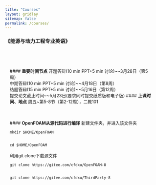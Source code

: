 ```yaml
---
title: "Courses"
layout: gridlay
sitemap: false
permalink: /courses/
---
```

<style>

.jumbotron{
    padding:3%;
    padding-bottom:10px;
    padding-top:10px;
    margin-top:10px;
    margin-bottom:30px;
}
</style>

### 《能源与动力工程专业英语》

<div class="jumbotron">
<!--
<b>2024年秋季学期PPT下载</b>
<br><a href="{{ site.url }}{{ site.baseurl }}/files/Academic_English/Chap0_Intro.pdf" target="_blank" style="color:white;">Chap0_Intro.pdf</a>

<br><a href="{{ site.url }}{{ site.baseurl }}/files/Academic_English/Chap1_Fluid_Mechanics_Intro.pdf" target="_blank" style="color:white;">Chap1_Fluid_Mechanics_Intro.pdf</a>
<br><a href="{{ site.url }}{{ site.baseurl }}/files/Academic_English/Chap2_Cartesian_Tensors.pdf" target="_blank" style="color:white;">Chap2_Cartesian_Tensors.pdf</a>
<br><a href="{{ site.url }}{{ site.baseurl }}/files/Academic_English/Chap3_Vorticity_Dynamics.pdf" target="_blank" style="color:white;">Chap3_Vorticity_Dynamics.pdf</a>
<br><a href="{{ site.url }}{{ site.baseurl }}/files/Academic_English/Chap4_Boundary_Layers.pdf" target="_blank" style="color:white;">Chap4_Boundary_Layers.pdf</a>
<br><a href="{{ site.url }}{{ site.baseurl }}/files/Academic_English/EST_Grammar_1.pdf" target="_blank" style="color:white;">EST_Grammar_1.pdf</a>
<br><a href="{{ site.url }}{{ site.baseurl }}/files/Academic_English/EST_Grammar_2.pdf" target="_blank" style="color:white;">EST_Grammar_2.pdf</a>
<br><a href="{{ site.url }}{{ site.baseurl }}/files/Academic_English/Academic_Writing_1.pdf" target="_blank" style="color:white;">Academic_Writing_1.pdf</a>
<br><a href="{{ site.url }}{{ site.baseurl }}/files/Academic_English/HW1.pdf" target="_blank" style="color:white;">HW1.pdf</a>
<br><a href="{{ site.url }}{{ site.baseurl }}/files/Academic_English/Academic_Writing_2.pdf" target="_blank" style="color:white;">Academic_Writing_2.pdf</a>
<br><a href="{{ site.url }}{{ site.baseurl }}/files/Academic_English/2021《能源与动力工程专业英语》试题.pdf" target="_blank" style="color:white;">2021《能源与动力工程专业英语》试题.pdf</a>
<br><a href="{{ site.url }}{{ site.baseurl }}/files/Academic_English/专业英语教学资料（部分考题出处）.pdf" target="_blank" style="color:white;">专业英语教学资料（部分考题出处）.pdf</a>
<br><a href="{{ site.url }}{{ site.baseurl }}/files/Academic_English/Pump.pdf" target="_blank" style="color:white;">Pump.pdf</a>
<br><a href="{{ site.url }}{{ site.baseurl }}/files/Academic_English/Technical_Terms.pdf" target="_blank" style="color:white;">Technical_Terms.pdf</a>
-->
</div>

### 《计算流体动力学编程实践》

<div class="jumbotron">
#### <b>2025年春季学期PPT下载</b>
<br><a href="{{ site.url }}{{ site.baseurl }}/files/OpenFOAM/chap_1.pdf" target="_blank" style="color:white;">chap_1.pdf</a>
<br><a href="{{ site.url }}{{ site.baseurl }}/files/OpenFOAM/hw_1.pdf" target="_blank" style="color:white;">hw_1.pdf</a>
<!--
<br><a href="{{ site.url }}{{ site.baseurl }}/files/OpenFOAM/chap_2.1_fluids.pdf" target="_blank" style="color:white;">chap_2.1_fluids.pdf</a>
<br><a href="{{ site.url }}{{ site.baseurl }}/files/OpenFOAM/chap_2.2_code_structure.pdf" target="_blank" style="color:white;">chap_2.2_code_structure.pdf</a>
<br><a href="{{ site.url }}{{ site.baseurl }}/files/OpenFOAM/chap_2.3_diffusion.pdf" target="_blank" style="color:white;">chap_2.3_diffusion.pdf</a>
<br><a href="{{ site.url }}{{ site.baseurl }}/files/OpenFOAM/chap_2.4_boundary_conditions.pdf" target="_blank" style="color:white;">chap_2.3_boundary_conditions.pdf</a>
<br><a href="{{ site.url }}{{ site.baseurl }}/files/OpenFOAM/chap_3_blockMesh.pdf" target="_blank" style="color:white;">chap_3_blockMesh.pdf</a>
<br><a href="{{ site.url }}{{ site.baseurl }}/files/OpenFOAM/hw_2.pdf" target="_blank" style="color:white;">hw_2.pdf</a>
<br><a href="{{ site.url }}{{ site.baseurl }}/files/OpenFOAM/chap_4_solvers.pdf" target="_blank" style="color:white;">chap_4_solvers.pdf</a>
<br><a href="{{ site.url }}{{ site.baseurl }}/files/OpenFOAM/chap_5.1_turbulence.pdf" target="_blank" style="color:white;">chap_5.1_turbulence.pdf</a>
<br><a href="{{ site.url }}{{ site.baseurl }}/files/OpenFOAM/chap_5.2_wall_functions.pdf" target="_blank" style="color:white;">chap_5.2_wall_functions.pdf</a>
<br><a href="{{ site.url }}{{ site.baseurl }}/files/OpenFOAM/chap_6_postProcessing.pdf" target="_blank" style="color:white;">chap_6_postProcessing.pdf</a>
-->
</div>

<div class="jumbotron">
#### <b>重要时间节点</b>
开题答辩(10 min PPT+5 min 讨论)~~3月28日（第5周）
<br>中期答辩(10 min PPT+5 min 讨论)~~4月18日（第8周）
<br>结题答辩(15 min PPT+5 min 讨论)~~5月16日（第12周）
<br>提交论文截止时间~~5月23日(要求同时提交纸质版和电子版)
#### <b>上课时间、地点</b>
周五~第5-8节（第2-12周），二教101
</div>
<div class="jumbotron">
#### <b>OpenFOAM从源代码进行编译</b>
新建文件夹，并进入该文件夹
<br><code>
mkdir $HOME/OpenFOAM
<br>
cd $HOME/OpenFOAM
</code>
<br>利用git clone下载源文件
<br>
<code>
git clone https://gitee.com/cfdxu/OpenFOAM-8
<br>
git clone https://gitee.com/cfdxu/ThirdParty-8
</code>
<!--
<br>下载并解压缩源文件
<br><code>
wget -O - http://dl.openfoam.org/source/8 | tar xvz
<br>
wget -O - http://dl.openfoam.org/third-party/8 | tar xvz
<br>
更改文件名(特定)
mv OpenFOAM-8-version-8 OpenFOAM-8
<br>
mv ThirdParty-8-version-8 ThirdParty-8
</code>

<br>
将以下一行写入<code>$HOME/.bashrc</code>最后一行，然后运行<code>source $HOME/.bashrc</code>
<br><code>
source $HOME/OpenFOAM/OpenFOAM-8/etc/bashrc
</code>
<br>
编译前安装必要软件 Ubuntu 18.04及以上（注意复制时可能出现断行）
<br><code>
sudo apt-get install build-essential flex bison git-core cmake zlib1g-dev libboost-system-dev libboost-thread-dev libopenmpi-dev openmpi-bin gnuplot libreadline-dev libncurses-dev libxt-dev
</code>
<br>
进入Openfoam-8，进行编译，<code>-j</code>指编译时调用所有线程 ,<code>-j4</code>指调用4线程
<br><code>
foam
<br>
./Allwmake -j
</code>
<br>验证是否可行，<code>run</code>等效于<code>cd $FOAM_RUN</code>
<br><code>
mkdir -p $FOAM_RUN
<br>
run
<br>
cp -r $FOAM_TUTORIALS/incompressible/icoFoam/cavity/cavity cavity
<br>
cd cavity
<br>
blockMesh
<br>
icoFoam
</code>
<br>
</div>
-->